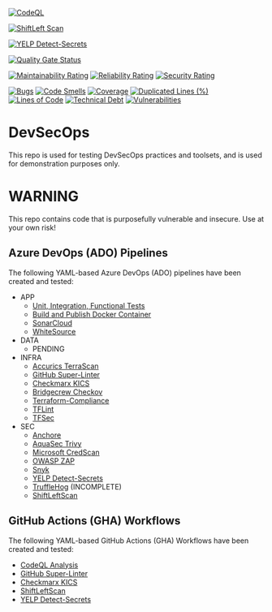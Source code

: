 [![CodeQL](https://github.com/AErmie/DevSecOps/actions/workflows/codeql-analysis.yml/badge.svg?branch=main)](https://github.com/AErmie/DevSecOps/actions/workflows/codeql-analysis.yml)

[![ShiftLeft Scan](https://github.com/AErmie/DevSecOps/actions/workflows/shiftleftscan.yml/badge.svg)](https://github.com/AErmie/DevSecOps/actions/workflows/shiftleftscan.yml)

[![YELP Detect-Secrets](https://github.com/AErmie/DevSecOps/actions/workflows/yelp-secret-scan.yml/badge.svg)](https://github.com/AErmie/DevSecOps/actions/workflows/yelp-secret-scan.yml)

[![Quality Gate Status](https://sonarcloud.io/api/project_badges/measure?project=randomprojectkey&metric=alert_status)](https://sonarcloud.io/dashboard?id=randomprojectkey)

[![Maintainability Rating](https://sonarcloud.io/api/project_badges/measure?project=randomprojectkey&metric=sqale_rating)](https://sonarcloud.io/dashboard?id=randomprojectkey)
[![Reliability Rating](https://sonarcloud.io/api/project_badges/measure?project=randomprojectkey&metric=reliability_rating)](https://sonarcloud.io/dashboard?id=randomprojectkey)
[![Security Rating](https://sonarcloud.io/api/project_badges/measure?project=randomprojectkey&metric=security_rating)](https://sonarcloud.io/dashboard?id=randomprojectkey)

[![Bugs](https://sonarcloud.io/api/project_badges/measure?project=randomprojectkey&metric=bugs)](https://sonarcloud.io/dashboard?id=randomprojectkey)
[![Code Smells](https://sonarcloud.io/api/project_badges/measure?project=randomprojectkey&metric=code_smells)](https://sonarcloud.io/dashboard?id=randomprojectkey)
[![Coverage](https://sonarcloud.io/api/project_badges/measure?project=randomprojectkey&metric=coverage)](https://sonarcloud.io/dashboard?id=randomprojectkey)
[![Duplicated Lines (%)](https://sonarcloud.io/api/project_badges/measure?project=randomprojectkey&metric=duplicated_lines_density)](https://sonarcloud.io/dashboard?id=randomprojectkey)
[![Lines of Code](https://sonarcloud.io/api/project_badges/measure?project=randomprojectkey&metric=ncloc)](https://sonarcloud.io/dashboard?id=randomprojectkey)
[![Technical Debt](https://sonarcloud.io/api/project_badges/measure?project=randomprojectkey&metric=sqale_index)](https://sonarcloud.io/dashboard?id=randomprojectkey)
[![Vulnerabilities](https://sonarcloud.io/api/project_badges/measure?project=randomprojectkey&metric=vulnerabilities)](https://sonarcloud.io/dashboard?id=randomprojectkey)

# DevSecOps

This repo is used for testing DevSecOps practices and toolsets, and is used for demonstration purposes only.

# WARNING

This repo contains code that is purposefully vulnerable and insecure. Use at your own risk!

## Azure DevOps (ADO) Pipelines

The following YAML-based Azure DevOps (ADO) pipelines have been created and tested:

- APP
  - [Unit, Integration, Functional Tests](https://github.com/AErmie/DevSecOps/blob/main/eShopOnWeb-CI.yml)
  - [Build and Publish Docker Container](https://github.com/AErmie/DevSecOps/blob/main/eShopOnWeb-Docker-CI.yml)
  - [SonarCloud](https://github.com/AErmie/DevSecOps/blob/main/azure-pipelines/sonar-cloud-pipeline.yml)
  - [WhiteSource](https://github.com/AErmie/DevSecOps/blob/main/azure-pipelines/whitesource-pipeline.yml)
- DATA
  - PENDING
- INFRA
  - [Accurics TerraScan](https://github.com/AErmie/DevSecOps/blob/main/azure-pipelines/terraform-terrascan-pipeline.yml)
  - [GitHub Super-Linter](https://github.com/AErmie/DevSecOps/blob/main/azure-pipelines/terraform-githublinter-pipeline.yml)
  - [Checkmarx KICS](https://github.com/AErmie/DevSecOps/blob/main/azure-pipelines/iac-kicks-pipeline.yml)
  - [Bridgecrew Checkov](https://github.com/AErmie/DevSecOps/blob/main/azure-pipelines/terraform-checkov-pipeline.yml)
  - [Terraform-Compliance](https://github.com/AErmie/DevSecOps/blob/main/azure-pipelines/terraform-tfcompliance-pipeline.yml)
  - [TFLint](https://github.com/AErmie/DevSecOps/blob/main/azure-pipelines/terraform-tflint.yml)
  - [TFSec](https://github.com/AErmie/DevSecOps/blob/main/azure-pipelines/terraform-tfsec-pipeline.yml)
- SEC
  - [Anchore](https://github.com/AErmie/DevSecOps/blob/main/azure-pipelines/anchore-pipeline.yml)
  - [AquaSec Trivy](https://github.com/AErmie/DevSecOps/blob/main/azure-pipelines/sec-trivy-pipeline.yml)
  - [Microsoft CredScan](https://github.com/AErmie/DevSecOps/blob/main/azure-pipelines/msft-credscan-pipeline.yml)
  - [OWASP ZAP](https://github.com/AErmie/DevSecOps/blob/main/azure-pipelines/sec-owasp-pipeline.yml)
  - [Snyk](https://github.com/AErmie/DevSecOps/blob/main/azure-pipelines/snyk-securityScan-pipeline.yml)
  - [YELP Detect-Secrets](https://github.com/AErmie/DevSecOps/blob/main/azure-pipelines/sec-secretscan-yelpdetectsecrets.yml)
  - [TruffleHog](https://github.com/AErmie/DevSecOps/blob/main/azure-pipelines/truffleHog-secretScan-pipeline.yml) (INCOMPLETE)
  - [ShiftLeftScan](https://github.com/AErmie/DevSecOps/blob/main/azure-pipelines/sec-shiftleftscan-pipeline.yml)

## GitHub Actions (GHA) Workflows

The following YAML-based GitHub Actions (GHA) Workflows have been created and tested:

- [CodeQL Analysis](https://github.com/AErmie/DevSecOps/blob/main/.github/workflows/codeql-analysis.yml)
- [GitHub Super-Linter](https://github.com/AErmie/DevSecOps/blob/main/.github/workflows/github-superlinter.yml)
- [Checkmarx KICS](https://github.com/AErmie/DevSecOps/blob/main/.github/workflows/iac-kicks.yml)
- [ShiftLeftScan](https://github.com/AErmie/DevSecOps/blob/main/.github/workflows/shiftleftscan.yml)
- [YELP Detect-Secrets](https://github.com/AErmie/DevSecOps/blob/main/.github/workflows/yelp-secret-scan.yml)
